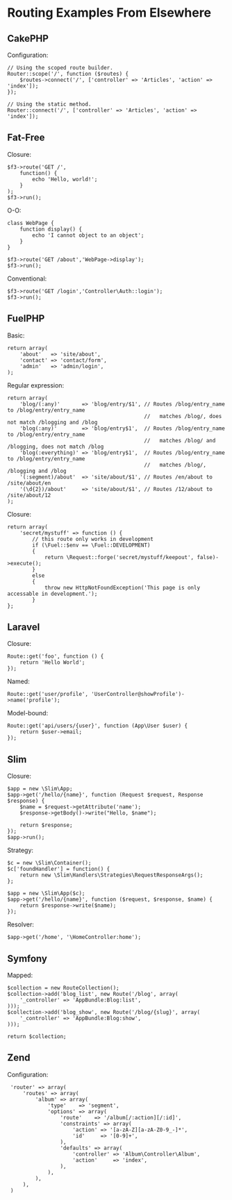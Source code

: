 # Routing Examples From Elsewhere

## CakePHP

Configuration:

	// Using the scoped route builder.
	Router::scope('/', function ($routes) {
		$routes->connect('/', ['controller' => 'Articles', 'action' => 'index']);
	});

	// Using the static method.
	Router::connect('/', ['controller' => 'Articles', 'action' => 'index']);

## Fat-Free

Closure:

	$f3->route('GET /',
		function() {
			echo 'Hello, world!';
		}
	);
	$f3->run();

O-O:

	class WebPage {
		function display() {
			echo 'I cannot object to an object';
		}
	}

	$f3->route('GET /about','WebPage->display');
	$f3->run();

Conventional:

	$f3->route('GET /login','Controller\Auth::login');
	$f3->run();

## FuelPHP

Basic:

	return array(
		'about'   => 'site/about',
		'contact' => 'contact/form',
		'admin'   => 'admin/login',
	);

Regular expression:

	return array(
		'blog/(:any)'       => 'blog/entry/$1', // Routes /blog/entry_name to /blog/entry/entry_name
												//   matches /blog/, does not match /blogging and /blog
		'blog(:any)'        => 'blog/entry$1',  // Routes /blog/entry_name to /blog/entry/entry_name
												//   matches /blog/ and /blogging, does not match /blog
		'blog(:everything)' => 'blog/entry$1',  // Routes /blog/entry_name to /blog/entry/entry_name
												//   matches /blog/, /blogging and /blog
		'(:segment)/about'  => 'site/about/$1', // Routes /en/about to /site/about/en
		'(\d{2})/about'     => 'site/about/$1', // Routes /12/about to /site/about/12
	);

Closure:

	return array(
		'secret/mystuff' => function () {
			// this route only works in development
			if (\Fuel::$env == \Fuel::DEVELOPMENT)
			{
				return \Request::forge('secret/mystuff/keepout', false)->execute();
			}
			else
			{
				throw new HttpNotFoundException('This page is only accessable in development.');
			}
	};

## Laravel

Closure:

	Route::get('foo', function () {
		return 'Hello World';
	});

Named:

	Route::get('user/profile', 'UserController@showProfile')->name('profile');

Model-bound:

	Route::get('api/users/{user}', function (App\User $user) {
		return $user->email;
	});

## Slim

Closure:

	$app = new \Slim\App;
	$app->get('/hello/{name}', function (Request $request, Response $response) {
		$name = $request->getAttribute('name');
		$response->getBody()->write("Hello, $name");

		return $response;
	});
	$app->run();

Strategy:

	$c = new \Slim\Container();
	$c['foundHandler'] = function() {
		return new \Slim\Handlers\Strategies\RequestResponseArgs();
	};

	$app = new \Slim\App($c);
	$app->get('/hello/{name}', function ($request, $response, $name) {
		return $response->write($name);
	});

Resolver:

	$app->get('/home', '\HomeController:home');

## Symfony

Mapped:

	$collection = new RouteCollection();
	$collection->add('blog_list', new Route('/blog', array(
		'_controller' => 'AppBundle:Blog:list',
	)));
	$collection->add('blog_show', new Route('/blog/{slug}', array(
		'_controller' => 'AppBundle:Blog:show',
	)));

	return $collection;

## Zend

Configuration:

     'router' => array(
         'routes' => array(
             'album' => array(
                 'type'    => 'segment',
                 'options' => array(
                     'route'    => '/album[/:action][/:id]',
                     'constraints' => array(
                         'action' => '[a-zA-Z][a-zA-Z0-9_-]*',
                         'id'     => '[0-9]+',
                     ),
                     'defaults' => array(
                         'controller' => 'Album\Controller\Album',
                         'action'     => 'index',
                     ),
                 ),
             ),
         ),
     )
